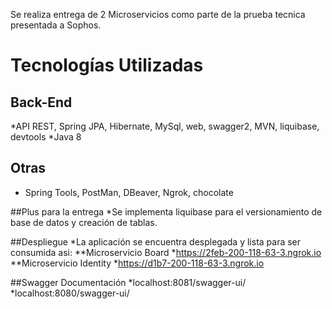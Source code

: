 Se realiza entrega de 2 Microservicios como parte de la prueba tecnica presentada a Sophos.

# Tecnologías Utilizadas
## Back-End
*API REST, Spring JPA, Hibernate, MySql, web, swagger2, MVN, liquibase, devtools
*Java 8
## Otras
* Spring Tools, PostMan, DBeaver, Ngrok, chocolate


##Plus para la entrega 
*Se implementa liquibase para el versionamiento de base de datos y creación de tablas.


##Despliegue 
*La aplicación se encuentra desplegada y lista para ser consumida asi:
**Microservicio Board
*https://2feb-200-118-63-3.ngrok.io 
**Microservicio Identity
*https://d1b7-200-118-63-3.ngrok.io

##Swagger Documentación
*localhost:8081/swagger-ui/
*localhost:8080/swagger-ui/
